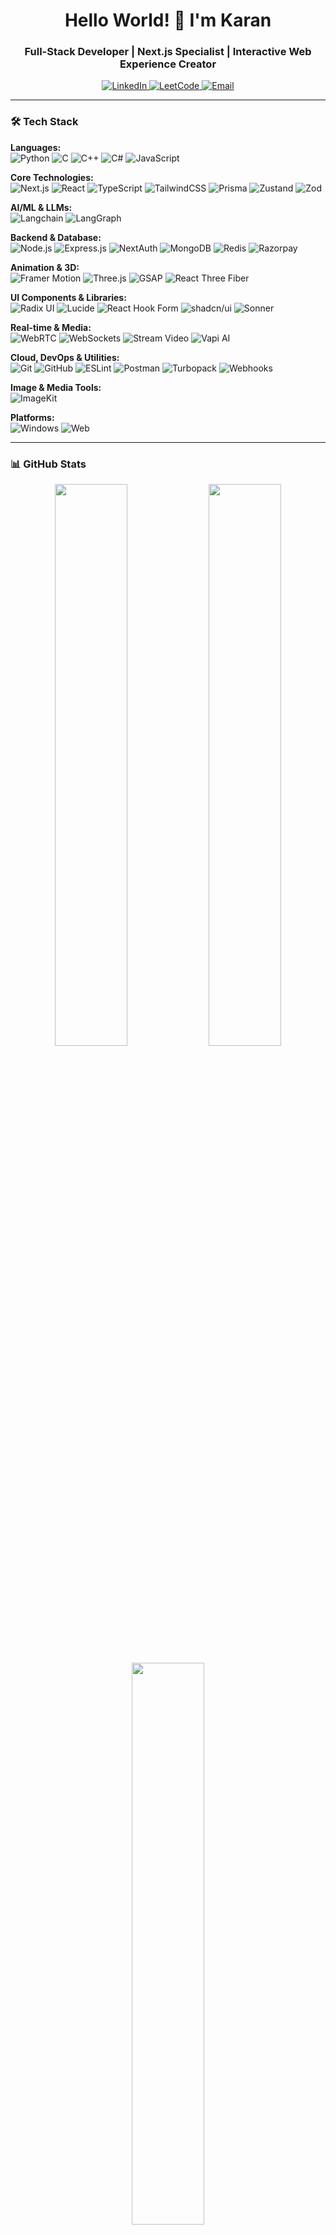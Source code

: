 <h1 align="center">Hello World! 👋 I'm Karan</h1>
<h3 align="center">Full-Stack Developer | Next.js Specialist | Interactive Web Experience Creator</h3>

<p align="center">
  <a href="https://www.linkedin.com/in/karanjyoti-medhi-204822290/" target="_blank">
    <img src="https://img.shields.io/badge/LinkedIn-0077B5?style=for-the-badge&logo=linkedin&logoColor=white" alt="LinkedIn"/>
  </a>
  <a href="https://leetcode.com/u/KTG084/" target="_blank">
    <img src="https://img.shields.io/badge/LeetCode-FFA116?style=for-the-badge&logo=leetcode&logoColor=black" alt="LeetCode"/>
  </a>
  <a href="mailto:karanjyoti_ug_23@civil.nits.ac.in">
    <img src="https://img.shields.io/badge/Email-D14836?style=for-the-badge&logo=gmail&logoColor=white" alt="Email"/>
  </a>
</p>

---

### 🛠️ Tech Stack

**Languages:**  
![Python](https://img.shields.io/badge/Python-3776AB?style=for-the-badge&logo=python&logoColor=white)
![C](https://img.shields.io/badge/C-00599C?style=for-the-badge&logo=c&logoColor=white)
![C++](https://img.shields.io/badge/C++-00599C?style=for-the-badge&logo=c%2B%2B&logoColor=white)
![C#](https://img.shields.io/badge/C%23-239120?style=for-the-badge&logo=c-sharp&logoColor=white)
![JavaScript](https://img.shields.io/badge/JavaScript-F7DF1E?style=for-the-badge&logo=javascript&logoColor=black)

**Core Technologies:**  
![Next.js](https://img.shields.io/badge/Next.js-000000?style=for-the-badge&logo=nextdotjs&logoColor=white)
![React](https://img.shields.io/badge/React-20232A?style=for-the-badge&logo=react&logoColor=61DAFB)
![TypeScript](https://img.shields.io/badge/TypeScript-007ACC?style=for-the-badge&logo=typescript&logoColor=white)
![TailwindCSS](https://img.shields.io/badge/Tailwind_CSS-38B2AC?style=for-the-badge&logo=tailwind-css&logoColor=white)
![Prisma](https://img.shields.io/badge/Prisma-3982CE?style=for-the-badge&logo=Prisma&logoColor=white)
![Zustand](https://img.shields.io/badge/Zustand-764ABC?style=for-the-badge&logo=redux&logoColor=white)
![Zod](https://img.shields.io/badge/Zod-1A365D?style=for-the-badge&logo=typescript&logoColor=white)

**AI/ML & LLMs:**  
![Langchain](https://img.shields.io/badge/Langchain-000000?style=for-the-badge&logo=langchain&logoColor=white)
![LangGraph](https://img.shields.io/badge/LangGraph-000000?style=for-the-badge&logo=langchain&logoColor=white)

**Backend & Database:**  
![Node.js](https://img.shields.io/badge/Node.js-339933?style=for-the-badge&logo=nodedotjs&logoColor=white)
![Express.js](https://img.shields.io/badge/Express.js-000000?style=for-the-badge&logo=express&logoColor=white)
![NextAuth](https://img.shields.io/badge/Next_Auth-000000?style=for-the-badge&logo=nextdotjs&logoColor=white)
![MongoDB](https://img.shields.io/badge/MongoDB-47A248?style=for-the-badge&logo=mongodb&logoColor=white)
![Redis](https://img.shields.io/badge/Redis-DC382D?style=for-the-badge&logo=redis&logoColor=white)
![Razorpay](https://img.shields.io/badge/Razorpay-02042B?style=for-the-badge&logo=razorpay&logoColor=white)

**Animation & 3D:**  
![Framer Motion](https://img.shields.io/badge/Framer_Motion-0055FF?style=for-the-badge&logo=framer&logoColor=white)
![Three.js](https://img.shields.io/badge/Three.js-000000?style=for-the-badge&logo=threedotjs&logoColor=white)
![GSAP](https://img.shields.io/badge/GSAP-88CE02?style=for-the-badge&logo=greensock&logoColor=white)
![React Three Fiber](https://img.shields.io/badge/React_Three_Fiber-000000?style=for-the-badge&logo=react&logoColor=white)

**UI Components & Libraries:**  
![Radix UI](https://img.shields.io/badge/Radix_UI-161618?style=for-the-badge&logo=radixui&logoColor=white)
![Lucide](https://img.shields.io/badge/Lucide-FF6C37?style=for-the-badge&logo=lucide&logoColor=white)
![React Hook Form](https://img.shields.io/badge/React_Hook_Form-EC5990?style=for-the-badge&logo=reacthookform&logoColor=white)
![shadcn/ui](https://img.shields.io/badge/shadcn%2Fui-000000?style=for-the-badge&logo=ui&logoColor=white)
![Sonner](https://img.shields.io/badge/Sonner-FF4088?style=for-the-badge&logo=sonner&logoColor=white)

**Real-time & Media:**  
![WebRTC](https://img.shields.io/badge/WebRTC-333333?style=for-the-badge&logo=webrtc&logoColor=white)
![WebSockets](https://img.shields.io/badge/WebSockets-010101?style=for-the-badge&logo=socket.io&logoColor=white)
![Stream Video](https://img.shields.io/badge/Stream_Video-0052CC?style=for-the-badge&logo=stream&logoColor=white)
![Vapi AI](https://img.shields.io/badge/Vapi_AI-FF6C37?style=for-the-badge&logo=openai&logoColor=white)

**Cloud, DevOps & Utilities:**  
![Git](https://img.shields.io/badge/Git-F05032?style=for-the-badge&logo=git&logoColor=white)
![GitHub](https://img.shields.io/badge/GitHub-181717?style=for-the-badge&logo=github&logoColor=white)
![ESLint](https://img.shields.io/badge/ESLint-4B32C3?style=for-the-badge&logo=eslint&logoColor=white)
![Postman](https://img.shields.io/badge/Postman-FF6C37?style=for-the-badge&logo=postman&logoColor=white)
![Turbopack](https://img.shields.io/badge/Turbopack-000000?style=for-the-badge&logo=turborepo&logoColor=white)
![Webhooks](https://img.shields.io/badge/Webhooks-000000?style=for-the-badge&logo=webhooks&logoColor=white)

**Image & Media Tools:**  
![ImageKit](https://img.shields.io/badge/ImageKit-00C2FF?style=for-the-badge&logo=imagekit&logoColor=white)

**Platforms:**  
![Windows](https://img.shields.io/badge/Windows-0078D6?style=for-the-badge&logo=windows&logoColor=white)
![Web](https://img.shields.io/badge/Web-4285F4?style=for-the-badge&logo=google-chrome&logoColor=white)

---

### 📊 GitHub Stats

<p align="center">
  <img width="48%" src="https://github-readme-stats.vercel.app/api?username=ktg084&show_icons=true&theme=radical&hide_border=true" />
  <img width="48%" src="https://github-readme-streak-stats.herokuapp.com/?user=ktg084&theme=radical&hide_border=true" />
</p>

<p align="center">
  <img width="48%" src="https://github-readme-stats.vercel.app/api/top-langs/?username=ktg084&layout=compact&theme=radical&hide_border=true" />
</p>

---

### 🚀 Fun Fact
> "Give me the Docs, and I'll deliver the Product" - My developer mantra  

---

<p align="center">
  <img src="https://komarev.com/ghpvc/?username=ktg084&label=Profile%20Views&color=0e75b6&style=flat" alt="Profile views" />
</p>
